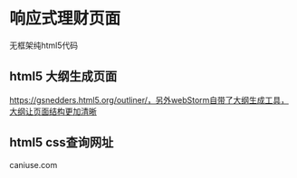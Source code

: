 # 响应式理财页面

无框架纯html5代码

## html5 大纲生成页面

https://gsnedders.html5.org/outliner/，另外webStorm自带了大纲生成工具，大纲让页面结构更加清晰


## html5 css查询网址

caniuse.com
